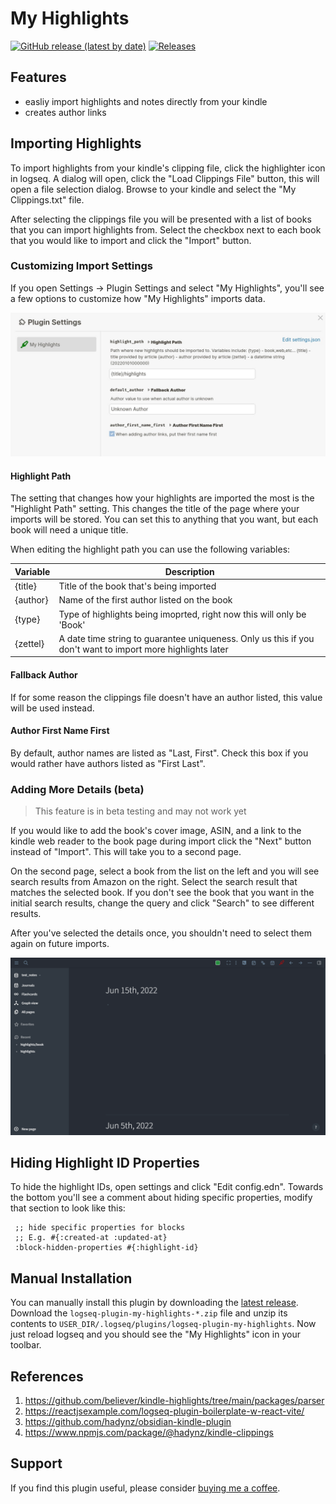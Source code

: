 # My Highlights

[![GitHub release (latest by date)](https://img.shields.io/github/v/release/theBenForce/logseq-plugin-my-highlights)](https://github.com/theBenForce/logseq-plugin-my-highlights/releases)
[![Releases](https://github.com/theBenForce/logseq-plugin-my-highlights/actions/workflows/main.yml/badge.svg)](https://github.com/theBenForce/logseq-plugin-my-highlights/actions/workflows/release.yml)

## Features

  - easliy import highlights and notes directly from your kindle
  - creates author links

## Importing Highlights

To import highlights from your kindle's clipping file, click the highlighter icon in logseq.
A dialog will open, click the "Load Clippings File" button, this will open a file selection dialog.
Browse to your kindle and select the "My Clippings.txt" file.

After selecting the clippings file you will be presented with a list of books that you can
import highlights from. Select the checkbox next to each book that you would like to import and click
the "Import" button.

### Customizing Import Settings

If you open Settings -> Plugin Settings and select "My Highlights", you'll see a few options to
customize how "My Highlights" imports data.

![Plugin Settings](docs/settings.jpg)

#### Highlight Path

The setting that changes how your highlights are imported the most is the "Highlight Path" setting. This
changes the title of the page where your imports will be stored. You can set this to anything that you
want, but each book will need a unique title.

When editing the highlight path you can use the following variables:

| Variable | Description |
| --- | --- |
| {title} | Title of the book that's being imported |
| {author} | Name of the first author listed on the book |
| {type} | Type of highlights being imoprted, right now this will only be 'Book' |
| {zettel} | A date time string to guarantee uniqueness. Only us this if you don't want to import more highlights later |

#### Fallback Author

If for some reason the clippings file doesn't have an author listed, this value will be used instead.

#### Author First Name First

By default, author names are listed as "Last, First". Check this box if you would rather have authors listed as "First Last".

### Adding More Details (beta)

> This feature is in beta testing and may not work yet

If you would like to add the book's cover image, ASIN, and a link to the kindle web reader to the
book page during import click the "Next" button instead of "Import". This will take you to a second
page.

On the second page, select a book from the list on the left and you will see search results from
Amazon on the right. Select the search result that matches the selected book. If you don't see the
book that you want in the initial search results, change the query and click "Search" to see different
results.

After you've selected the details once, you shouldn't need to select them again on future imports.

![Importing Highlights](./docs/sample_import.gif)

## Hiding Highlight ID Properties

To hide the highlight IDs, open settings and click "Edit config.edn". Towards
the bottom you'll see a comment about hiding specific properties, modify that
section to look like this:

```
 ;; hide specific properties for blocks
 ;; E.g. #{:created-at :updated-at}
 :block-hidden-properties #{:highlight-id}
```

## Manual Installation

You can manually install this plugin by downloading the [latest release](https://github.com/theBenForce/logseq-plugin-my-highlights/releases). Download the `logseq-plugin-my-highlights-*.zip` file and unzip its contents to `USER_DIR/.logseq/plugins/logseq-plugin-my-highlights`. Now just reload logseq and you should see the "My Highlights" icon in your toolbar.

## References
  1. https://github.com/believer/kindle-highlights/tree/main/packages/parser
  2. https://reactjsexample.com/logseq-plugin-boilerplate-w-react-vite/
  3. https://github.com/hadynz/obsidian-kindle-plugin
  4. https://www.npmjs.com/package/@hadynz/kindle-clippings

## Support

If you find this plugin useful, please consider [buying me a coffee](https://www.buymeacoffee.com/theBenForce/e/80852).
